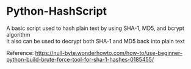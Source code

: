 # Python-HashScript

A basic script used to hash plain text by using SHA-1, MD5, and bcrypt algorithm </br>
It also can be used to decrypt both SHA-1 and MD5 back into plain text </br>

Reference: https://null-byte.wonderhowto.com/how-to/use-beginner-python-build-brute-force-tool-for-sha-1-hashes-0185455/
